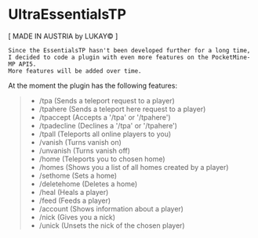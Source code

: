 # UltraEssentialsTP

[ MADE IN AUSTRIA by LUKAY© ]

    Since the EssentialsTP hasn't been developed further for a long time, 
    I decided to code a plugin with even more features on the PocketMine-MP API5. 
    More features will be added over time.

At the moment the plugin has the following features:

> - /tpa <player> (Sends a teleport request to a player)
> - /tpahere <player> (Sends a teleport here request to a player)
> - /tpaccept (Accepts a '/tpa' or '/tpahere')
> - /tpadecline (Declines a '/tpa' or '/tpahere')
> - /tpall (Teleports all online players to you)
> - /vanish <player> (Turns vanish on)
> - /unvanish <player> (Turns vanish off)
> - /home <home> (Teleports you to chosen home)
> - /homes (Shows you a list of all homes created by a player)
> - /sethome <home> (Sets a home)
> - /deletehome <home> (Deletes a home)
> - /heal <player> (Heals a player)
> - /feed <player> (Feeds a player)
> - /account <player> (Shows information about a player)
> - /nick <nickname> (Gives you a nick)
> - /unick <player> (Unsets the nick of the chosen player)